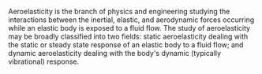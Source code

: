 Aeroelasticity is the branch of physics and engineering studying the interactions between the inertial, elastic, and aerodynamic forces occurring while an elastic body is exposed to a fluid flow. The study of aeroelasticity may be broadly classified into two fields: static aeroelasticity dealing with the static or steady state response of an elastic body to a fluid flow; and dynamic aeroelasticity dealing with the body's dynamic (typically vibrational) response. 
